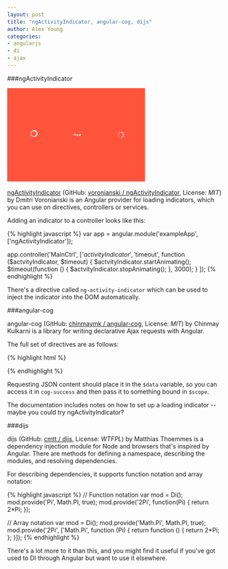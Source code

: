 ```yaml
---
layout: post
title: "ngActivityIndicator, angular-cog, dijs"
author: Alex Young
categories:
- angularjs
- di
- ajax
---
```


###ngActivityIndicator

![ngActivityIndicator](/images/posts/ngactivity.gif)

[ngActivityIndicator](http://labs.voronianski.com/ngActivityIndicator.js/) (GitHub: [voronianski / ngActivityIndicator](https://github.com/voronianski/ngActivityIndicator), License: _MIT_) by Dmitri Voronianski is an Angular provider for loading indicators, which you can use on directives, controllers or services.

Adding an indicator to a controller looks like this:

{% highlight javascript %}
var app = angular.module('exampleApp', ['ngActivityIndicator']);

app.controller('MainCtrl', ['$activityIndicator', '$timeout',
  function ($actvityIndicator, $timeout) {
    $actvityIndicator.startAnimating();
    $timeout(function () {
      $actvityIndicator.stopAnimating();
    }, 3000);
  }
]);
{% endhighlight %}

There's a directive called `ng-activity-indicator` which can be used to inject the indicator into the DOM automatically.

###angular-cog

angular-cog (GitHub: [chinmaymk / angular-cog](https://github.com/chinmaymk/angular-cog), License: _MIT_) by Chinmay Kulkarni is a library for writing declarative Ajax requests with Angular.

The full set of directives are as follows:

{% highlight html %}
<div cog-verb="{url}" 
        cog-model="{ng-model}" 
        cog-success="{angular.expression}" 
        cog-error="{angular.expression}"
        cog-trigger="{angular.expression}"
        cog-no-spinner="{true|false}" 
        cog-absolute-url="{true|false}" 
        cog-config="{object}">
</div>
{% endhighlight %}

Requesting JSON content should place it in the `$data` variable, so you can access it in `cog-success` and then pass it to something bound in `$scope`.

The documentation includes notes on how to set up a loading indicator -- maybe you could try ngActivityIndicator?

###dijs

dijs (GitHub: [cmtt / dijs](https://github.com/cmtt/dijs), License: _WTFPL_) by Matthias Thoemmes is a dependency injection module for Node and browsers that's inspired by Angular.  There are methods for defining a namespace, describing the modules, and resolving dependencies.

For describing dependencies, it supports function notation and array notation:

{% highlight javascript %}
// Function notation
var mod = Di();
mod.provide('Pi', Math.PI, true);
mod.provide('2Pi', function(Pi) { return 2*Pi; });

// Array notation
var mod = Di();
mod.provide('Math.Pi', Math.PI, true);
mod.provide('2Pi', ['Math.Pi', function (Pi) {
  return function () {
    return 2*Pi;
  };
}]);
{% endhighlight %}

There's a lot more to it than this, and you might find it useful if you've got used to DI through Angular but want to use it elsewhere.
